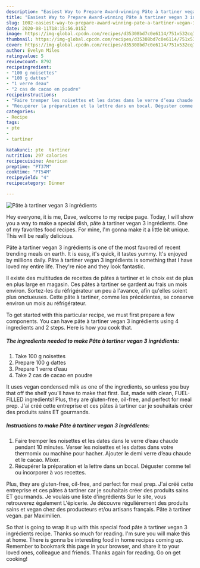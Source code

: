 ```yaml
---
description: "Easiest Way to Prepare Award-winning Pâte à tartiner vegan 3 ingrédients"
title: "Easiest Way to Prepare Award-winning Pâte à tartiner vegan 3 ingrédients"
slug: 1002-easiest-way-to-prepare-award-winning-pate-a-tartiner-vegan-3-ingredients
date: 2020-08-11T18:15:56.015Z
image: https://img-global.cpcdn.com/recipes/d35308bd7c0e6114/751x532cq70/pate-a-tartiner-vegan-3-ingredients-photo-principale-de-la-recette.jpg
thumbnail: https://img-global.cpcdn.com/recipes/d35308bd7c0e6114/751x532cq70/pate-a-tartiner-vegan-3-ingredients-photo-principale-de-la-recette.jpg
cover: https://img-global.cpcdn.com/recipes/d35308bd7c0e6114/751x532cq70/pate-a-tartiner-vegan-3-ingredients-photo-principale-de-la-recette.jpg
author: Evelyn Miles
ratingvalue: 5
reviewcount: 8792
recipeingredient:
- "100 g noisettes"
- "100 g dattes"
- "1 verre deau"
- "2 cas de cacao en poudre"
recipeinstructions:
- "Faire tremper les noisettes et les dates dans le verre d’eau chaude pendant 10 minutes. Verser les noisettes et les dattes dans votre thermomix ou machine pour hacher. Ajouter le demi verre d’eau chaude et le cacao. Mixer."
- "Récupérer la préparation et la lettre dans un bocal. Déguster comme tel ou incorporer à vos recettes."
categories:
- Recipe
tags:
- pte
- 
- tartiner

katakunci: pte  tartiner 
nutrition: 297 calories
recipecuisine: American
preptime: "PT37M"
cooktime: "PT54M"
recipeyield: "4"
recipecategory: Dinner

---
```



![Pâte à tartiner vegan 3 ingrédients](https://img-global.cpcdn.com/recipes/d35308bd7c0e6114/751x532cq70/pate-a-tartiner-vegan-3-ingredients-photo-principale-de-la-recette.jpg)

Hey everyone, it is me, Dave, welcome to my recipe page. Today, I will show you a way to make a special dish, pâte à tartiner vegan 3 ingrédients. One of my favorites food recipes. For mine, I'm gonna make it a little bit unique. This will be really delicious.

Pâte à tartiner vegan 3 ingrédients is one of the most favored of recent trending meals on earth. It is easy, it's quick, it tastes yummy. It's enjoyed by millions daily. Pâte à tartiner vegan 3 ingrédients is something that I have loved my entire life. They're nice and they look fantastic.

Il existe des multitudes de recettes de pâtes à tartiner et le choix est de plus en plus large en magasin. Ces pâtes à tartiner se gardent au frais un mois environ. Sortez-les du réfrigérateur un peu à l&#39;avance, afin qu&#39;elles soient plus onctueuses. Cette pâte à tartiner, comme les précédentes, se conserve environ un mois au réfrigérateur.


To get started with this particular recipe, we must first prepare a few components. You can have pâte à tartiner vegan 3 ingrédients using 4 ingredients and 2 steps. Here is how you cook that.

<!--inarticleads1-->

##### The ingredients needed to make Pâte à tartiner vegan 3 ingrédients:

1. Take 100 g noisettes
1. Prepare 100 g dattes
1. Prepare 1 verre d’eau
1. Take 2 cas de cacao en poudre


It uses vegan condensed milk as one of the ingredients, so unless you buy that off the shelf you&#39;ll have to make that first. But, made with clean, FUEL-FILLED ingredients! Plus, they are gluten-free, oil-free, and perfect for meal prep. J&#39;ai créé cette entreprise et ces pâtes à tartiner car je souhaitais créer des produits sains ET gourmands. 

<!--inarticleads2-->

##### Instructions to make Pâte à tartiner vegan 3 ingrédients:

1. Faire tremper les noisettes et les dates dans le verre d’eau chaude pendant 10 minutes. Verser les noisettes et les dattes dans votre thermomix ou machine pour hacher. Ajouter le demi verre d’eau chaude et le cacao. Mixer.
1. Récupérer la préparation et la lettre dans un bocal. Déguster comme tel ou incorporer à vos recettes.


Plus, they are gluten-free, oil-free, and perfect for meal prep. J&#39;ai créé cette entreprise et ces pâtes à tartiner car je souhaitais créer des produits sains ET gourmands. Je voulais une liste d&#39;ingrédients Sur le site, vous retrouverez également L&#39;épicerie. Je découvre régulièrement des produits sains et vegan chez des producteurs et/ou artisans français. Pâte à tartiner vegan. par Maximilien. 

So that is going to wrap it up with this special food pâte à tartiner vegan 3 ingrédients recipe. Thanks so much for reading. I'm sure you will make this at home. There is gonna be interesting food in home recipes coming up. Remember to bookmark this page in your browser, and share it to your loved ones, colleague and friends. Thanks again for reading. Go on get cooking!
